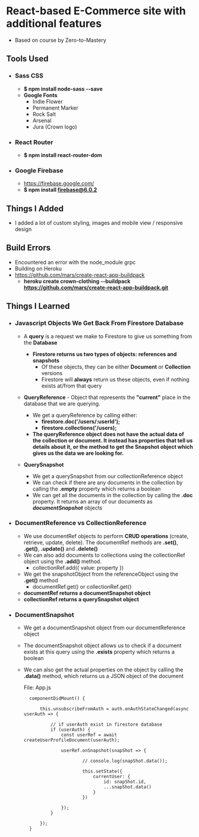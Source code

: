 # React-based E-Commerce site with additional features

- Based on course by Zero-to-Mastery

## Tools Used
- ### Sass CSS
    - **$ npm install node-sass --save**
    - **Google Fonts**
        - Indie Flower
        - Permanent Marker
        - Rock Salt
        - Arsenal
        - Jura (Crown logo)
  
- ### React Router
    - **$ npm install react-router-dom**
  
- ### Google Firebase
    - https://firebase.google.com/
    - **$ npm install firebase@6.0.2**
    

## Things I Added
- I added a lot of custom styling, images and mobile view / responsive design

## Build Errors
- Encountered an error with the node_module grpc
- Building on Heroku
- https://github.com/mars/create-react-app-buildpack
    - **heroku create crown-clothing --buildpack https://github.com/mars/create-react-app-buildpack.git**

## Things I Learned

- ### Javascript Objects We Get Back From Firestore Database
    - A **query** is a request we make to Firestore to give us something from the **Database**
        - **Firestore returns us two types of objects: references and snapshots**
            - Of these objects, they can be either **Document** or **Collection** versions
            - Firestore will **always** return us these objects, even if nothing exists at/from that query

    - **QueryReference** - Object that represents the **"current"** place in the database that we are querying.
        - We get a queryReference by calling either:
            - **firestore.doc('/users/:userId');**
            - **firestore.collections('/users);**
        - **The queryReference object does not have the actual data of the collection or document. It instead has properties that tell us details about it, or the method to get the Snapshot object which gives us the data we are looking for.**

    - **QuerySnapshot**
        - We get a querySnapshot from our collectionReference object
        - We can check if there are any documents in the collection by calling the **.empty** property which returns a boolean
        - We can get all the documents in the collection by calling the **.doc** property. It returns an array of our documents as ***documentSnapshot*** objects


- ### DocumentReference vs CollectionReference
    - We use documentRef objects to perform **CRUD operations** (create, retrieve, update, delete). The documentRef methods are **.set()**, **.get()**, **.update()** and **.delete()**
    - We can also add documents to collections using the collectionRef object using the **.add()** method.
        - collectionRef.add({ value: property })
    - We get the snapshotObject from the referenceObject using the **.get()** method
        - documentRef.get() or collectionRef.get()
    - **documentRef returns a documentSnapshot object**
    - **collectionRef returns a querySnapshot object**

- ### DocumentSnapshot
    - We get a documentSnapshot object from our documentReference object
    - The documentSnapshot object allows us to check if a document exists at this query using the **.exists** property which returns a boolean
    - We can also get the actual properties on the object by calling the **.data()** method, which returns us a JSON object of the document

        File: App.js

            componentDidMount() {
            
                this.unsubscribeFromAuth = auth.onAuthStateChanged(async userAuth => {
            
                    // if userAuth exist in firestore database
                    if (userAuth) {
                        const userRef = await createUserProfileDocument(userAuth);

                        userRef.onSnapshot(snapShot => {

                                // console.log(snapShot.data());

                                this.setState({
                                    currentUser: {
                                        id: snapShot.id,
                                        ...snapShot.data()
                                    }
                                })
                            
                        });
                    }

                });
            }